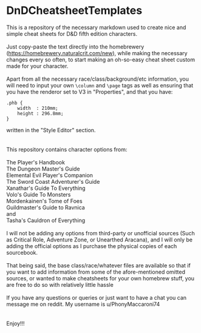 # DnDCheatsheetTemplates

This is a repository of the necessary markdown used to create nice and simple cheat sheets for D&D fifth edition characters.
\
\
Just copy-paste the text directly into the homebrewery (https://homebrewery.naturalcrit.com/new),
while making the necessary changes every so often,
to start making an oh-so-easy cheat sheet custom made for your character.
\
\
Apart from all the necessary race/class/background/etc information, you will need to input your own ```\column``` and ```\page``` tags
as well as ensuring that you have the renderor set to V3 in "Properties", and that you have:

```
.phb {
	width  : 210mm;
	height : 296.8mm;
}
```
written in the "Style Editor" section.
\
\
\
This repository contains character options from:
\
\
The Player's Handbook\
The Dungeon Master's Guide\
Elemental Evil Player's Companion\
The Sword Coast Adventurer's Guide\
Xanathar's Guide To Everything\
Volo's Guide To Monsters\
Mordenkainen's Tome of Foes\
Guildmaster's Guide to Ravnica\
and\
Tasha's Cauldron of Everything\
\
I will not be adding any options from third-party or unofficial sources (Such as Critical Role, Adventure Zone, or Unearthed Aracana), and I will only be adding the official options as I purchase the physical copies of each sourcebook.\
\
That being said, the base class/race/whatever files are available so that if you want to add information from some of the afore-mentioned omitted sources, or wanted to make cheatsheets for your own homebrew stuff, you are free to do so with relatively little hassle\
\
If you have any questions or queries or just want to have a chat you can message me on reddit. My username is u/PhonyMaccaroni74
\
\
\
Enjoy!!!
